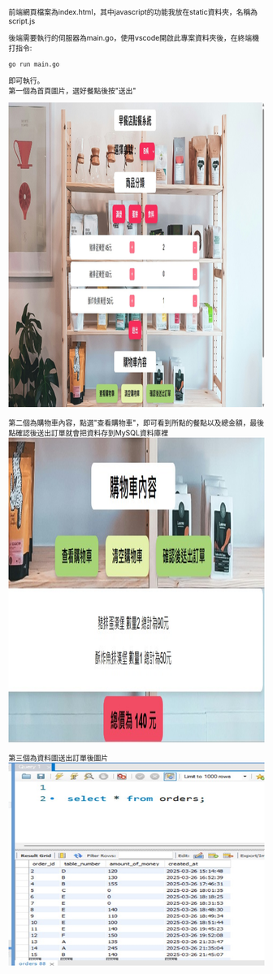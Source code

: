 前端網頁檔案為index.html，其中javascript的功能我放在static資料夾，名稱為script.js

後端需要執行的伺服器為main.go，使用vscode開啟此專案資料夾後，在終端機打指令:
```
go run main.go
```
即可執行。
<br>
第一個為首頁圖片，選好餐點後按"送出"
<div align="center">
  <img src="早餐店系統首頁.jpg" width="1200" height="600">
</div>
<br>
第二個為購物車內容，點選"查看購物車"，即可看到所點的餐點以及總金額，最後點確認後送出訂單就會把資料存到MySQL資料庫裡
<div align="center">
  <img src="購物車內容.jpg" width="1200" height="600">
</div>
<br>
第三個為資料圖送出訂單後圖片
<div align="center">
  <img src="送出訂單後資料庫orders圖片.jpg" width="600" height="400">
</div>
